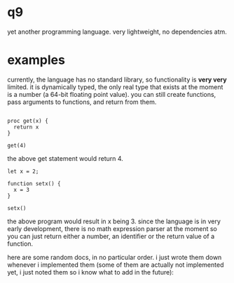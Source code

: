 # q9
yet another programming language.
very lightweight, no dependencies atm.

# examples
currently, the language has no standard library, so functionality is **very very** limited.
it is dynamically typed, the only real type that exists at the moment is a number (a 64-bit floating point value).
you can still create functions, pass arguments to functions, and return from them.
```

proc get(x) {
  return x
}

get(4) 
```

the above get statement would return 4.
```
let x = 2;

function setx() {
  x = 3
}

setx()
```
the above program would result in x being 3.
since the language is in very early development, 
there is no math expression parser at the moment so you can just return either a number, 
an identifier or the return value of a function.

here are some random docs, in no particular order. 
i just wrote them down whenever i implemented them (some of them are actually not implemented yet, i just noted them so i know what to add in the future):

